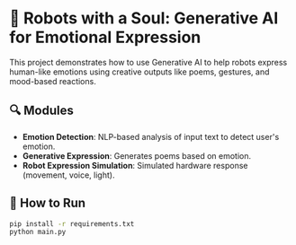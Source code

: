 # 🤖 Robots with a Soul: Generative AI for Emotional Expression

This project demonstrates how to use Generative AI to help robots express human-like emotions using creative outputs like poems, gestures, and mood-based reactions.

## 🔍 Modules
- **Emotion Detection**: NLP-based analysis of input text to detect user's emotion.
- **Generative Expression**: Generates poems based on emotion.
- **Robot Expression Simulation**: Simulated hardware response (movement, voice, light).

## 🚀 How to Run
```bash
pip install -r requirements.txt
python main.py
